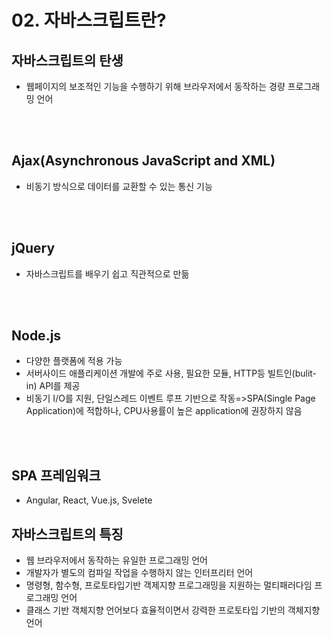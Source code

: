 # 02. 자바스크립트란?

## 자바스크립트의 탄생
- 웹페이지의 보조적인 기능을 수행하기 위해 브라우저에서 동작하는 경량 프로그래밍 언어
<br> 
<br>

## Ajax(Asynchronous JavaScript and XML)
- 비동기 방식으로 데이터를 교환할 수 있는 통신 기능
<br>
<br>

## jQuery
- 자바스크립트를 배우기 쉽고 직관적으로 만듦
<br>
<br>

## Node.js
- 다양한 플랫폼에 적용 가능
- 서버사이드 애플리케이션 개발에 주로 사용, 필요한 모듈, HTTP등 빌트인(bulit-in) API를 제공
- 비동기 I/O를 지원, 단일스레드 이벤트 루프 기반으로 작동=>SPA(Single Page Application)에 적합하나, CPU사용률이 높은 application에 권장하지 않음
<br>
<br>


## SPA 프레임워크
- Angular, React, Vue.js, Svelete


## 자바스크립트의 특징
- 웹 브라우저에서 동작하는 유일한 프로그래밍 언어
- 개발자가 별도의 컴파일 작업을 수행하지 않는 인터프리터 언어
- 명령형, 함수형, 프로토타입기반 객제지향 프로그래밍을 지원하는 멀티패러다임 프로그래밍 언어
- 클래스 기반 객체지향 언어보다 효율적이면서 강력한 프로토타입 기반의 객체지향 언어



